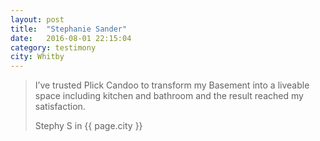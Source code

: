 ```yaml
---
layout: post
title:  "Stephanie Sander"
date:   2016-08-01 22:15:04
category: testimony
city: Whitby
---
```

<blockquote>
    <p>
        I’ve trusted Plick Candoo to transform my Basement into a liveable space including kitchen and bathroom and the result reached my satisfaction.
    </p>	
    <footer>
        Stephy S in {{ page.city }}
    </footer>
</blockquote>

